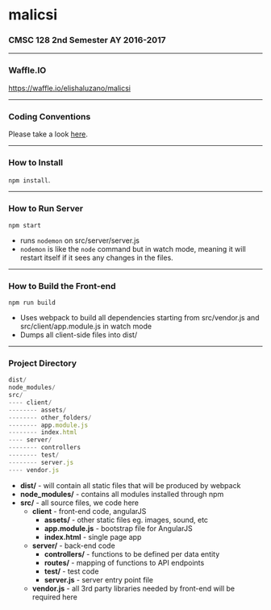 # malicsi
### CMSC 128 2nd Semester AY 2016-2017
***
### Waffle.IO
https://waffle.io/elishaluzano/malicsi
***
### Coding Conventions
Please take a look [here](https://github.com/elishaluzano/malicsi/wiki/Coding-Conventions).
***
### How to Install
`npm install`. 
***

### How to Run Server
`npm start`
* runs `nodemon` on src/server/server.js
* `nodemon` is like the `node` command but in watch mode, meaning it will restart itself if it sees any changes in the files.

***

### How to Build the Front-end
`npm run build`
* Uses webpack to build all dependencies starting from src/vendor.js and src/client/app.module.js in watch mode
* Dumps all client-side files into dist/

***
### Project Directory
```javascript
dist/
node_modules/
src/
---- client/
-------- assets/
-------- other_folders/
-------- app.module.js
-------- index.html
---- server/
-------- controllers
-------- test/
-------- server.js
---- vendor.js
```
* **dist/** - will contain all static files that will be produced by webpack
* **node_modules/** - contains all modules installed through npm
* **src/** - all source files, we code here
    * **client** - front-end code, angularJS
        * **assets/** - other static files eg. images, sound, etc
        * **app.module.js** - bootstrap file for AngularJS
        * **index.html** - single page app
    * **server/** - back-end code
        * **controllers/** - functions to be defined per data entity
        * **routes/** - mapping of functions to API endpoints
        * **test/** - test code
        * **server.js** - server entry point file
    * **vendor.js** - all 3rd party libraries needed by front-end will be required here



